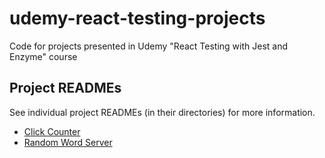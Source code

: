 # udemy-react-testing-projects
Code for projects presented in Udemy "React Testing with Jest and Enzyme" course

## Project READMEs
See individual project READMEs (in their directories) for more information. 

  * [Click Counter](https://github.com/flyrightsister/udemy-react-testing-projects/blob/master/click-counter/README.md)
  * [Random Word Server](https://github.com/flyrightsister/udemy-react-testing-projects/blob/master/random-word-server/README.md)